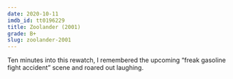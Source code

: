 ```yaml
---
date: 2020-10-11
imdb_id: tt0196229
title: Zoolander (2001)
grade: B+
slug: zoolander-2001
---
```


Ten minutes into this rewatch, I remembered the upcoming “freak gasoline fight accident” scene and roared out laughing.